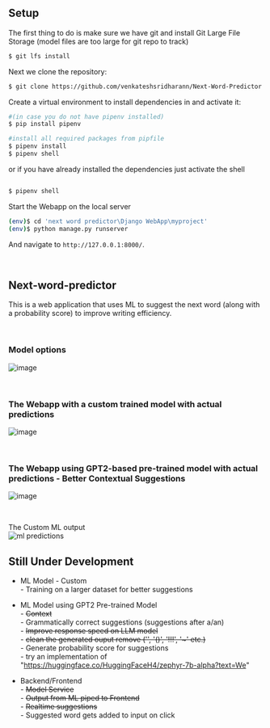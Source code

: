 ## Setup

The first thing to do is make sure we have git and install Git Large File Storage (model files are too large for git repo to track)
```sh
$ git lfs install
```
Next we clone the repository:
```sh
$ git clone https://github.com/venkateshsridharann/Next-Word-Predictor
```
Create a virtual environment to install dependencies in and activate it:
```sh
#(in case you do not have pipenv installed)
$ pip install pipenv

#install all required packages from pipfile
$ pipenv install
$ pipenv shell
```
 

or if you have already installed the dependencies just activate the shell
```sh

$ pipenv shell
```

Start the Webapp on the local server
```sh
(env)$ cd 'next word predictor\Django WebApp\myproject'
(env)$ python manage.py runserver
```
And navigate to `http://127.0.0.1:8000/`.    

<br />

## Next-word-predictor

This is a web application that uses ML to suggest the next word (along with a probability score) to improve writing efficiency.  

<br />

### Model options 
![image](https://github.com/venkateshsridharann/Next-Word-Predictor/assets/36308828/28d49bdb-4382-4676-9355-bbedd16b0982)

<br />

### The Webapp with a custom trained model with actual predictions
![image](https://github.com/venkateshsridharann/Next-Word-Predictor/assets/36308828/dc2a264b-e9a4-46ec-a5f6-f03695158d97)

<br />

### The Webapp using GPT2-based pre-trained model with actual predictions - Better Contextual Suggestions
![image](https://github.com/venkateshsridharann/Next-Word-Predictor/assets/36308828/7002e450-9066-468d-8df9-36e3e907bff6)

<br />

The Custom ML output  
![ml predictions](https://github.com/venkateshsridharann/Next-Word-Predictor/assets/36308828/6947ba0c-237f-40cd-8d3a-82d4b04324d5)

  

    
## Still Under Development 

- ML Model  - Custom  
            -   Training on a larger dataset for better suggestions    

  
- ML Model using GPT2 Pre-trained Model  
            -   ~~Context~~  
            -   Grammatically correct suggestions (suggestions after a/an)     
            -   ~~Improve response speed on LLM model~~  
            -   ~~clean the generated ouput remove ('\', '()', '!!!', '~' etc.)~~   
            -   Generate probability score for suggestions  
            -   try an implementation of "https://huggingface.co/HuggingFaceH4/zephyr-7b-alpha?text=We"    
            

- Backend/Frontend  
            -  ~~Model Service~~  
            -  ~~Output from ML piped to Frontend~~   
            -  ~~Realtime suggestions~~  
            -  Suggested word gets added to input on click   
            

                    

